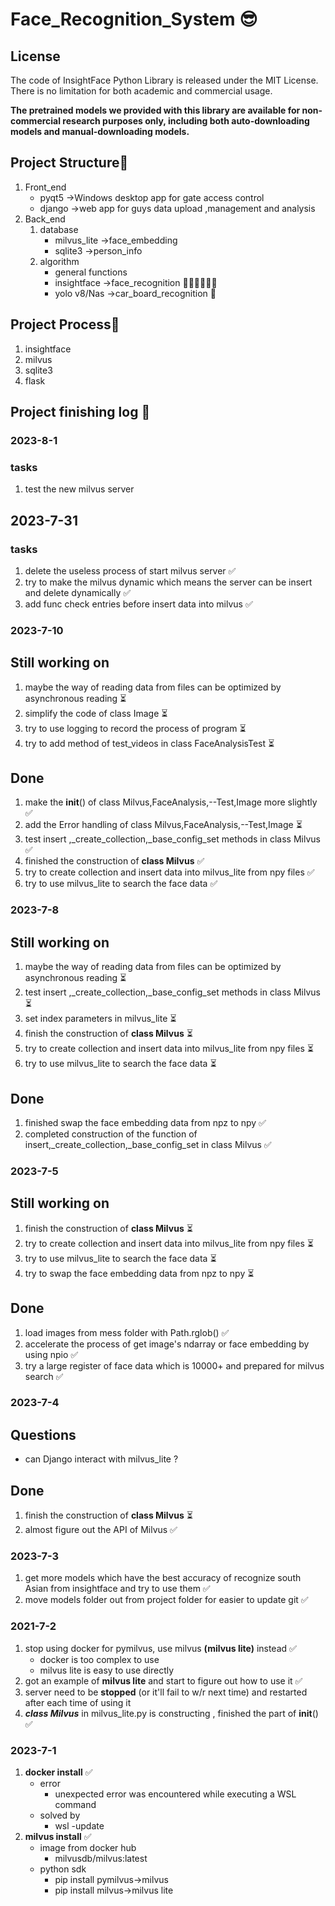# Face_Recognition_System 😎

## License

The code of InsightFace Python Library is released under the MIT License. There is no limitation for both academic and commercial usage.

**The pretrained models we provided with this library are available for non-commercial research purposes only, including both auto-downloading models and manual-downloading models.**

## Project Structure🌲
1. Front_end
   - pyqt5 ->Windows desktop app for gate access control
   - django ->web app for guys data upload ,management and analysis
2. Back_end
   1. database
      - milvus_lite ->face_embedding 
      - sqlite3     ->person_info
    2. algorithm
       - general functions
       - insightface ->face_recognition 👩🏻‍🎓👨🏻‍🎓
       - yolo v8/Nas ->car_board_recognition 🚗

## Project Process🌈
1. insightface
2. milvus
3. sqlite3
5. flask

## Project finishing log 📝
### 2023-8-1
### tasks
1. test the new milvus server 



## 2023-7-31
### tasks
1.  delete the useless process of start milvus server ✅
2. try to make the milvus dynamic which means the server can be insert and delete dynamically ✅ 
3. add func check entries before insert data into milvus ✅


### 2023-7-10
## Still working on
1. maybe the way of reading data from files can be optimized by asynchronous reading ⏳
2. simplify the code of class Image ⏳
3. try to use logging to record the process of program ⏳
4. try to add method of test_videos in class FaceAnalysisTest ⏳

## Done
1. make the __init__() of class Milvus,FaceAnalysis,--Test,Image more slightly ✅
2. add the Error handling of class Milvus,FaceAnalysis,--Test,Image ⏳
3. test insert ,_create_collection,_base_config_set methods in class Milvus ✅
4. finished the construction of  **class Milvus** ✅
5. try to create collection and insert data into milvus_lite from npy files ✅
6. try to use milvus_lite to search the face data ✅

### 2023-7-8
## Still working on
1. maybe the way of reading data from files can be optimized by asynchronous reading ⏳
2. test insert ,_create_collection,_base_config_set methods in class Milvus ⏳
3. set index parameters in milvus_lite ⏳
4. finish the construction of  **class Milvus** ⏳
5. try to create collection and insert data into milvus_lite from npy files ⏳
6. try to use milvus_lite to search the face data ⏳
## Done
1. finished swap the face embedding data from npz to npy ✅
2. completed construction of the function of insert,_create_collection,_base_config_set in class Milvus ✅

### 2023-7-5
## Still working on
1. finish the construction of  **class Milvus** ⏳
2. try to create collection and insert data into milvus_lite from npy files ⏳
3. try to use milvus_lite to search the face data ⏳
4. try to swap the face embedding data from npz to npy ⏳
## Done
1. load images from mess folder with Path.rglob() ✅
2. accelerate the process of get image's ndarray or face embedding  by using npio ✅
3. try a large register of face data which is 10000+ and prepared for milvus search ✅


### 2023-7-4
## Questions
 - can Django interact with milvus_lite ?
## Done
1. finish the construction of  **class Milvus** ⏳
2. almost figure out the API of Milvus ✅


### 2023-7-3
1. get more models which have the best accuracy of recognize south Asian from insightface and try to use them ✅
2. move models folder out from project folder for easier to update git ✅

### 2021-7-2
1. stop using docker for pymilvus, use milvus **(milvus lite)** instead  ✅
   - docker is too complex to use
   - milvus lite is easy to use directly
2. got an example of **milvus lite** and start to figure out how to use it ✅
3. server need to be **stopped** (or it'll fail to w/r next time) and restarted after each time of using it
4. ***class Milvus*** in milvus_lite.py is constructing , finished the part of __init__() ✅

### 2023-7-1
1. **docker install** ✅
   - error
       - unexpected error was encountered while executing a WSL command
   - solved by
     - wsl -update
2. **milvus install** ✅
   - image from docker hub
       - milvusdb/milvus:latest
   - python sdk
     - pip install pymilvus->milvus
     - pip install milvus->milvus lite